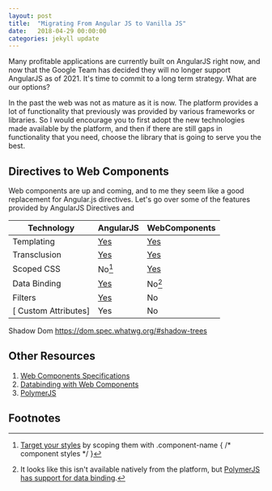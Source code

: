 ```yaml
---
layout: post
title:  "Migrating From Angular JS to Vanilla JS"
date:   2018-04-29 00:00:00
categories: jekyll update
---
```


Many profitable applications are currently built on AngularJS right now, and now that the Google Team has decided they will no longer support AngularJS as of 2021.  It's time to commit to a long term strategy.  What are our options?

In the past the web was not as mature as it is now.  The platform provides a lot of functionality that previously was provided by various frameworks or libraries.  So I would encourage you to first adopt the new technologies made available by the platform, and then if there are still gaps in functionality that you need, choose the library that is going to serve you the best.

## Directives to Web Components

Web components are up and coming, and to me they seem like a good replacement
for Angular.js directives.  Let's go over some of the features provided by AngularJS Directives and

| Technology   | AngularJS |  WebComponents |
|--------------|-----------|----------------|
| Templating   | [Yes](https://docs.angularjs.org/guide/templates)               | [Yes](https://developer.mozilla.org/en-US/docs/Web/HTML/Element/template) |
| Transclusion | [Yes](https://docs.angularjs.org/api/ng/directive/ngTransclude) | [Yes](https://developer.mozilla.org/en-US/docs/Web/HTML/Element/slot) |
| Scoped CSS   | No[^1]                                                          | [Yes](https://developers.google.com/web/fundamentals/web-components/shadowdom) |
| Data Binding | [Yes](https://docs.angularjs.org/guide/databinding)             | No[^2] |
| Filters      | [Yes](https://docs.angularjs.org/guide/databinding)             | No     |
[ Custom Attributes] | Yes                                                       | No     |

Shadow Dom
https://dom.spec.whatwg.org/#shadow-trees

## Other Resources

 1. [Web Components Specifications](https://github.com/w3c/webcomponents/issues)
 2. [Databinding with Web Components](https://docs.google.com/document/d/1kpuR512G1b0D8egl9245OHaG0cFh0ST0ekhD_g8sxtI)
 3. [PolymerJS]()

## Footnotes

[^1]: [Target your styles](https://www.reddit.com/r/angularjs/comments/4ek4j2/ask_reddit_css_scoping_with_angular_15_components/d20umtu/) by scoping them with .component-name { /* component styles */ }


[^2]: It looks like this isn't available natively from the platform, but [PolymerJS has support for data binding](https://www.polymer-project.org/2.0/docs/devguide/data-system).
